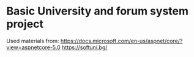 # Basic University and forum system project
Used materials from:
https://docs.microsoft.com/en-us/aspnet/core/?view=aspnetcore-5.0
https://softuni.bg/
